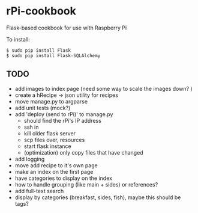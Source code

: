 rPi-cookbook
============

Flask-based cookbook for use with Raspberry Pi


To install:

    $ sudo pip install Flask
    $ sudo pip install Flask-SQLAlchemy

TODO
----
 - add images to index page (need some way to scale the images down? )
 - create a hRecipe -> json utility for recipes
 - move manage.py to argparse
 - add unit tests (mock?)
 - add 'deploy (send to rPi)' to manage.py
   - should find the rPi's IP address
   - ssh in
   - kill older flask server
   - scp files over, resources
   - start flask instance
   - (optimization) only copy files that have changed
 - add logging
 - move add recipe to it's own page 
 - make an index on the first page
 - have categories to display on the index
 - how to handle grouping (like main + sides) or references?
 - add full-text search
 - display by categories (breakfast, sides, fish), maybe this should
   be tags?
